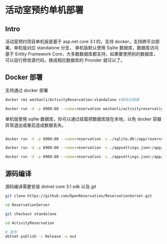 # 活动室预约单机部署

## Intro

活动室预约项目单机版是基于 asp.net core 3.1 的，支持 docker，支持跨平台部署，单机版对应 standalone 分支，
单机版默认使用 Sqlite 数据库，数据库访问基于 Entity Framework Core，大多数数据库都支持，如果要使用别的数据库，可以自行修改源代码，换成相应数据库的 Provider 就可以了。

## Docker 部署

支持通过 docker 部署

``` bash
docker rmi weihanli/ActivityReservation:standalone #删除旧镜像

docker run -d -p 8900:80 --name=reservation weihanli/activityreservation:standalone # 运行容器
```

单机版使用 sqlite 数据库，你可以通过挂载把数据库放在本地，以免 docker 容器异常退出或重启造成数据丢失。

``` bash

docker run -d -p 8900:80 --name=reservation -v ./sqlite.db:/app/reservation.db weihanli/activityreservation:standalone # 挂载 db 运行容器

docker run -d -p 8900:80 --name=reservation -v ./appsettings.json:/app/appsettings.production.json weihanli/activityreservation:standalone # 挂载 appsettings.production.json 运行容器

docker run -d -p 8900:80 --name=reservation -v ./appsettings.json:/app/appsettings.json weihanli/activityreservation:standalone # 挂载 appsettings.json 运行容器
```

## 源码编译

源码编译需要安装 dotnet core 3.1 sdk 以及 git

``` bash
git clone https://github.com/OpenReservation/ReservationServer.git

cd ReservationServer

git checkout standalone

cd ActivityReservation

# 发布
dotnet publish -c Release -o out
```
